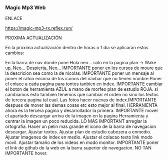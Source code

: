 ### Magic Mp3 Web ###


ENLACE

https://magic-mp3-rx.reflex.run/


PROXIMA ACTUALIZACIÓN

En la proxima actualización dentro de horas o 1 dia se aplicaran estos cambios:

En la barra de nav donde pone Hola neo... solo en la pagina plan -> Wake up, Neo... Despierta, Neo...
IMPORTANTE poner en los cursos de moure que la descricion sea como la de nicolas.
IMPORTANTE poner un mensaje al poner el raton encima de los iconos del navbar que no tienen nombre.Poner el enlace a cada pagina para tontos tanbien en index.
IMPORTANTE cambiar el boton de herramienta AZUL a mano de morfeo plan de estudio ROJA.
si cambiamos esto tambien tenemos que cambiar el orden no sino los textos de tercera pagina tal cual.
Las fotos hacer nuevas de index.IMPORTANTE despues de mover las demas cosas etc esto mejor al final.
HERRANIENTA ahora es la tercera pagina y desarrollador la primera.
IMPORTANTE mover el apartado descargar arriva de la imagen en la pagina Herramienta y centrar la imagen un poco reducida.
LO MAS IMPORTANT arreglar la ortografia.
Hacer un pelin mas grande el icono de la barra de navegacion descargar.
Ajustar textos.
Ajustar plan de estudio cabezera a enmedio.
Ajustar imagenes de index en medio.
Ajustar el colacao texto link modo movil.
Ajustar tamaño de los videos en modo monitor.
IMPORTANTE poner el link de github de la web en la barra superior de navegacion.
NO TAN IMPORTANTE hover.
